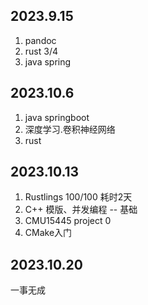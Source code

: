 ## 2023.9.15

1. pandoc
2. rust 3/4
3. java spring

## 2023.10.6

1. java springboot
2. 深度学习.卷积神经网络
3. rust

## 2023.10.13

1. Rustlings 100/100 耗时2天
2. C++ 模版、并发编程 -- 基础
3. CMU15445 project 0
4. CMake入门

## 2023.10.20

一事无成